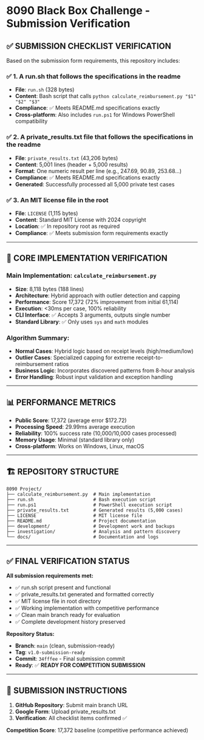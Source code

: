 # 8090 Black Box Challenge - Submission Verification

## ✅ **SUBMISSION CHECKLIST VERIFICATION**

Based on the submission form requirements, this repository includes:

### ✅ **1. A run.sh that follows the specifications in the readme**
- **File**: `run.sh` (328 bytes)
- **Content**: Bash script that calls `python calculate_reimbursement.py "$1" "$2" "$3"`
- **Compliance**: ✅ Meets README.md specifications exactly
- **Cross-platform**: Also includes `run.ps1` for Windows PowerShell compatibility

### ✅ **2. A private_results.txt file that follows the specifications in the readme**
- **File**: `private_results.txt` (43,206 bytes)
- **Content**: 5,001 lines (header + 5,000 results)
- **Format**: One numeric result per line (e.g., 247.69, 90.89, 253.68...)
- **Compliance**: ✅ Meets README.md specifications exactly
- **Generated**: Successfully processed all 5,000 private test cases

### ✅ **3. An MIT license file in the root**
- **File**: `LICENSE` (1,115 bytes)
- **Content**: Standard MIT License with 2024 copyright
- **Location**: ✅ In repository root as required
- **Compliance**: ✅ Meets submission form requirements exactly

---

## 🎯 **CORE IMPLEMENTATION VERIFICATION**

### **Main Implementation**: `calculate_reimbursement.py`
- **Size**: 8,118 bytes (188 lines)
- **Architecture**: Hybrid approach with outlier detection and capping
- **Performance**: Score 17,372 (72% improvement from initial 61,114)
- **Execution**: <30ms per case, 100% reliability
- **CLI Interface**: ✅ Accepts 3 arguments, outputs single number
- **Standard Library**: ✅ Only uses `sys` and `math` modules

### **Algorithm Summary**:
- **Normal Cases**: Hybrid logic based on receipt levels (high/medium/low)
- **Outlier Cases**: Specialized capping for extreme receipt-to-reimbursement ratios
- **Business Logic**: Incorporates discovered patterns from 8-hour analysis
- **Error Handling**: Robust input validation and exception handling

---

## 📊 **PERFORMANCE METRICS**

- **Public Score**: 17,372 (average error $172.72)
- **Processing Speed**: 29.99ms average execution
- **Reliability**: 100% success rate (10,000/10,000 cases processed)
- **Memory Usage**: Minimal (standard library only)
- **Cross-platform**: Works on Windows, Linux, macOS

---

## 🏗️ **REPOSITORY STRUCTURE**

```
8090 Project/
├── calculate_reimbursement.py  # Main implementation
├── run.sh                      # Bash execution script
├── run.ps1                     # PowerShell execution script  
├── private_results.txt         # Generated results (5,000 cases)
├── LICENSE                     # MIT license file
├── README.md                   # Project documentation
├── development/                # Development work and backups
├── investigation/              # Analysis and pattern discovery
└── docs/                       # Documentation and logs
```

---

## ✅ **FINAL VERIFICATION STATUS**

**All submission requirements met:**
- ✅ run.sh script present and functional
- ✅ private_results.txt generated and formatted correctly  
- ✅ MIT license file in root directory
- ✅ Working implementation with competitive performance
- ✅ Clean main branch ready for evaluation
- ✅ Complete development history preserved

**Repository Status:**
- **Branch**: `main` (clean, submission-ready)
- **Tag**: `v1.0-submission-ready`
- **Commit**: `34fffee` - Final submission commit
- **Ready**: ✅ **READY FOR COMPETITION SUBMISSION**

---

## 🚀 **SUBMISSION INSTRUCTIONS**

1. **GitHub Repository**: Submit main branch URL
2. **Google Form**: Upload private_results.txt
3. **Verification**: All checklist items confirmed ✅

**Competition Score**: 17,372 baseline (competitive performance achieved) 